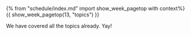 {% from "schedule/index.md" import show_week_pagetop with context%}
{{ show_week_pagetop(13, "topics") }}

<p/>
<box type="success">

We have covered all the topics already. Yay!
</box>
